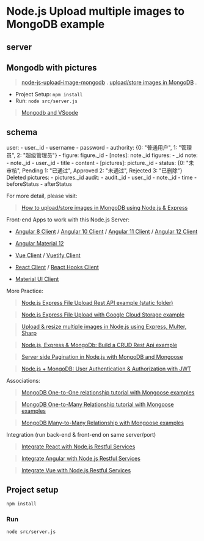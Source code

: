 # Node.js Upload multiple images to MongoDB example
## server

## Mongodb with pictures

> [node-js-upload-image-mongodb](https://github.com/bezkoder/node-js-upload-image-mongodb) .
> [upload/store images in MongoDB](https://www.bezkoder.com/node-js-upload-store-images-mongodb/) .

- Project Setup: `npm install`
- Run: `node src/server.js`

> [Mongodb and VScode](https://code.visualstudio.com/docs/azure/mongodb)

## schema
user:
    - user._id
    - username
    - password
    - authority: 
    {0: "普通用户",
    1: "管理员",
    2: "超级管理员"}
    - figure: figure._id
    - [notes]: note._id
figures:
    - _id
    <!-- - user._id -->
note:
    - note._id
    - user._id
    - title
    - content
    - [pictures]: picture._id
    - status:
        {0: "未审核", Pending
        1: "已通过",  Approved
        2: "未通过",  Rejected
        3: "已删除"}    Deleted
pictures:
    - pictures._id
audit:
    - audit._id
    - user._id
    - note._id
    - time
    - beforeStatus
    - afterStatus


For more detail, please visit:
> [How to upload/store images in MongoDB using Node.js & Express](https://bezkoder.com/node-js-upload-multiple-images-mongodb/)

Front-end Apps to work with this Node.js Server:
- [Angular 8 Client](https://bezkoder.com/angular-multiple-files-upload/) / [Angular 10 Client](https://bezkoder.com/angular-10-file-upload/) / [Angular 11 Client](https://bezkoder.com/angular-11-file-upload/) / [Angular 12 Client](https://bezkoder.com/angular-12-file-upload/)

- [Angular Material 12](https://bezkoder.com/angular-material-12-file-upload/)

- [Vue Client](https://bezkoder.com/vue-axios-file-upload/) / [Vuetify Client](https://bezkoder.com/vuetify-file-upload/)

- [React Client](https://bezkoder.com/react-file-upload-axios/) / [React Hooks Client](https://bezkoder.com/react-hooks-file-upload/)

- [Material UI Client](https://bezkoder.com/material-ui-file-upload/)

More Practice:
> [Node.js Express File Upload Rest API example (static folder)](https://bezkoder.com/node-js-express-file-upload/)

> [Node.js Express File Upload with Google Cloud Storage example](https://bezkoder.com/google-cloud-storage-nodejs-upload-file/)

> [Upload & resize multiple images in Node.js using Express, Multer, Sharp](https://bezkoder.com/node-js-upload-resize-multiple-images/)

> [Node.js, Express & MongoDb: Build a CRUD Rest Api example](https://bezkoder.com/node-express-mongodb-crud-rest-api/)

> [Server side Pagination in Node.js with MongoDB and Mongoose](https://bezkoder.com/node-js-mongodb-pagination/)

> [Node.js + MongoDB: User Authentication & Authorization with JWT](https://bezkoder.com/node-js-mongodb-auth-jwt/)

Associations:
> [MongoDB One-to-One relationship tutorial with Mongoose examples](https://bezkoder.com/mongoose-one-to-one-relationship-example/)

> [MongoDB One-to-Many Relationship tutorial with Mongoose examples](https://bezkoder.com/mongoose-one-to-many-relationship/)

> [MongoDB Many-to-Many Relationship with Mongoose examples](https://bezkoder.com/mongodb-many-to-many-mongoose/)

Integration (run back-end & front-end on same server/port)
> [Integrate React with Node.js Restful Services](https://bezkoder.com/integrate-react-express-same-server-port/)

> [Integrate Angular with Node.js Restful Services](https://bezkoder.com/integrate-angular-10-node-js/)

> [Integrate Vue with Node.js Restful Services](https://bezkoder.com/serve-vue-app-express/)

## Project setup
```
npm install
```

### Run
```
node src/server.js
```
